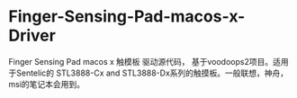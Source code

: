 # Finger-Sensing-Pad-macos-x-Driver
Finger Sensing Pad macos x 触模板 驱动源代码， 基于voodoops2项目。适用于Sentelic的 STL3888-Cx and STL3888-Dx系列的触摸板。一般联想，神舟， msi的笔记本会用到。
